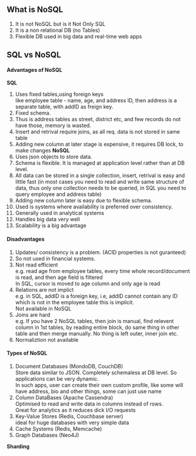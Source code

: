 ## What is NoSQL
1. It is not NoSQL but is it Not Only SQL
2. It is a non relational DB (no Tables)
3. Flexible DB used in big data and real-time web apps

## SQL vs NoSQL
#### Advantages of NoSQL
**SQL**
1. Uses fixed tables,using foreign keys  
like employee table - name, age, and address ID, then address is a separate table, with addID as freign key.  
2. Fixed schema.  
3. Thus is address tables as street, district etc, and few records do not have those, memory is wasted.  
4. Insert and retrival require joins, as all req. data is not stored in same table  
5. Adding new column at later stage is expensive, it requires DB lock, to make changes
**NoSQL**
1. Uses json objects to store data.  
2. Schema is flexible. It is managed at application level rather than at DB level.  
3. All data can be stored in a single collection, insert, retrival is easy and little fast (in most cases you need to read and write same structure of data, thus only one collection needs to be queried, in SQL you need to query employee and address table)  
4. Adding new column later is easy due to flexible schema.  
5. Used is systems where availability is preferred over consistency.  
6. Generally used in analytical systems
7. Handles big data very well
8. Scalability is a big advantage

#### Disadvantages
1. Updates/ consistency is a problem. (ACID properties is not guranteed)
2. So not used in financial systems.
3. Not read efficient  
e.g. read age from employee tables, every time whole record/document is read, and then age field is filtered  
In SQL, cursor is moved to age column and only age is read  
4. Relations are not implict  
e.g. in SQL, addID is a foreign key, i.e, addID cannot contain any ID which is not in the employee table this is implicit.  
Not available in NoSQL
5. Joins are hard  
e.g. If you have 2 NoSQL tables, then join is manual, find relevent column in 1st tables, by reading entire block, do same thing in other table and then merge manually. No thing is left outer, inner join etc.
6. Normaliztion not available

#### Types of NoSQL
1. Document Databases (MondoDB, CouchDB)  
Store data similar to JSON. Completely schemaless at DB level. So applications can be very dynamic.  
In such apps, user can create their own custom profile, like some will have address, bio and other things, some can just use name
2. Column DataBases (Apache Cassendra)  
Optimised to read and write data in columns instead of rows.  
Great for analytics as it reduces dick I/O requests
3. Key-Value Stores (Redis, Couchbase server)  
ideal for huge databases with very simple data
4. Cache Systems (Redis, Memcache)
5. Graph Databases (Neo4J)


**Sharding**

